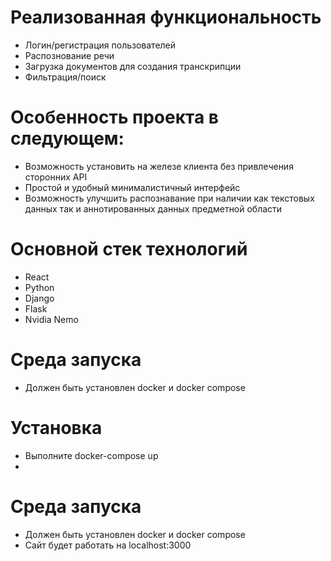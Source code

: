 # Реализованная функциональность
- Логин/регистрация пользователей
- Распознование речи
- Загрузка документов для создания транскрипции
- Фильтрация/поиск

# Особенность проекта в следующем:
- Возможность установить на железе клиента без привлечения сторонних API
- Простой и удобный минималистичный интерфейс
- Возможность улучшить распознавание при наличии как текстовых данных так и аннотированных данных предметной области

# Основной стек технологий
- React
- Python
- Django
- Flask
- Nvidia Nemo 

# Среда запуска
- Должен быть установлен docker и docker compose

# Установка
- Выполните docker-compose up
- 
# Среда запуска
- Должен быть установлен docker и docker compose
- Сайт будет работать на localhost:3000
